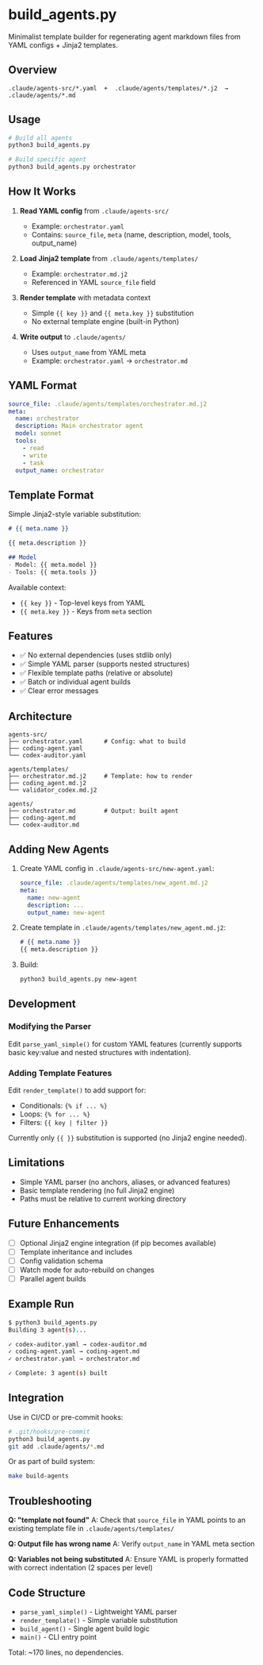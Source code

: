 # build_agents.py

Minimalist template builder for regenerating agent markdown files from YAML configs + Jinja2 templates.

## Overview

```
.claude/agents-src/*.yaml  +  .claude/agents/templates/*.j2  →  .claude/agents/*.md
```

## Usage

```bash
# Build all agents
python3 build_agents.py

# Build specific agent
python3 build_agents.py orchestrator
```

## How It Works

1. **Read YAML config** from `.claude/agents-src/`
   - Example: `orchestrator.yaml`
   - Contains: `source_file`, `meta` (name, description, model, tools, output_name)

2. **Load Jinja2 template** from `.claude/agents/templates/`
   - Example: `orchestrator.md.j2`
   - Referenced in YAML `source_file` field

3. **Render template** with metadata context
   - Simple `{{ key }}` and `{{ meta.key }}` substitution
   - No external template engine (built-in Python)

4. **Write output** to `.claude/agents/`
   - Uses `output_name` from YAML meta
   - Example: `orchestrator.yaml` → `orchestrator.md`

## YAML Format

```yaml
source_file: .claude/agents/templates/orchestrator.md.j2
meta:
  name: orchestrator
  description: Main orchestrator agent
  model: sonnet
  tools:
    - read
    - write
    - task
  output_name: orchestrator
```

## Template Format

Simple Jinja2-style variable substitution:

```markdown
# {{ meta.name }}

{{ meta.description }}

## Model
- Model: {{ meta.model }}
- Tools: {{ meta.tools }}
```

Available context:
- `{{ key }}` - Top-level keys from YAML
- `{{ meta.key }}` - Keys from `meta` section

## Features

- ✅ No external dependencies (uses stdlib only)
- ✅ Simple YAML parser (supports nested structures)
- ✅ Flexible template paths (relative or absolute)
- ✅ Batch or individual agent builds
- ✅ Clear error messages

## Architecture

```
agents-src/
├── orchestrator.yaml      # Config: what to build
├── coding-agent.yaml
└── codex-auditor.yaml

agents/templates/
├── orchestrator.md.j2     # Template: how to render
├── coding_agent.md.j2
└── validator_codex.md.j2

agents/
├── orchestrator.md        # Output: built agent
├── coding-agent.md
└── codex-auditor.md
```

## Adding New Agents

1. Create YAML config in `.claude/agents-src/new-agent.yaml`:
   ```yaml
   source_file: .claude/agents/templates/new_agent.md.j2
   meta:
     name: new-agent
     description: ...
     output_name: new-agent
   ```

2. Create template in `.claude/agents/templates/new_agent.md.j2`:
   ```markdown
   # {{ meta.name }}
   {{ meta.description }}
   ```

3. Build:
   ```bash
   python3 build_agents.py new-agent
   ```

## Development

### Modifying the Parser

Edit `parse_yaml_simple()` for custom YAML features (currently supports basic key:value and nested structures with indentation).

### Adding Template Features

Edit `render_template()` to add support for:
- Conditionals: `{% if ... %}`
- Loops: `{% for ... %}`
- Filters: `{{ key | filter }}`

Currently only `{{ }}` substitution is supported (no Jinja2 engine needed).

## Limitations

- Simple YAML parser (no anchors, aliases, or advanced features)
- Basic template rendering (no full Jinja2 engine)
- Paths must be relative to current working directory

## Future Enhancements

- [ ] Optional Jinja2 engine integration (if pip becomes available)
- [ ] Template inheritance and includes
- [ ] Config validation schema
- [ ] Watch mode for auto-rebuild on changes
- [ ] Parallel agent builds

## Example Run

```bash
$ python3 build_agents.py
Building 3 agent(s)...

✓ codex-auditor.yaml → codex-auditor.md
✓ coding-agent.yaml → coding-agent.md
✓ orchestrator.yaml → orchestrator.md

✓ Complete: 3 agent(s) built
```

## Integration

Use in CI/CD or pre-commit hooks:

```bash
# .git/hooks/pre-commit
python3 build_agents.py
git add .claude/agents/*.md
```

Or as part of build system:

```bash
make build-agents
```

## Troubleshooting

**Q: "template not found"**
A: Check that `source_file` in YAML points to an existing template file in `.claude/agents/templates/`

**Q: Output file has wrong name**
A: Verify `output_name` in YAML meta section

**Q: Variables not being substituted**
A: Ensure YAML is properly formatted with correct indentation (2 spaces per level)

## Code Structure

- `parse_yaml_simple()` - Lightweight YAML parser
- `render_template()` - Simple variable substitution
- `build_agent()` - Single agent build logic
- `main()` - CLI entry point

Total: ~170 lines, no dependencies.
